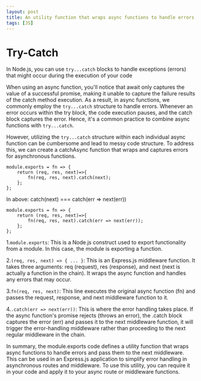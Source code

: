 ```yaml
---
layout: post
title: An utility function that wraps async functions to handle errors
tags: [JS]
---
```

# Try-Catch
In Node.js, you can use `try...catch` blocks to handle exceptions (errors) that might occur during the execution of your code

When using an async function, you'll notice that await only captures the value of a successful promise, making it unable to capture the failure results of the catch method execution. As a result, in async functions, we commonly employ the `try...catch` structure to handle errors. Whenever an error occurs within the try block, the code execution pauses, and the catch block captures the error. Hence, it's a common practice to combine async functions with `try...catch`.

However, utilizing the `try...catch` structure within each individual async function can be cumbersome and lead to messy code structure. To address this, we can create a catchAsync function that wraps and captures errors for asynchronous functions. 

```
module.exports = fn => {       
    return (req, res, next)=>{ 
        fn(req, res, next).catch(next);  
    };
};
```
In above: catch(next)  === catch(err => next(err))
```
module.exports = fn => {       
    return (req, res, next)=>{ 
        fn(req, res, next).catch(err => next(err));  
    };
};
```
    
1.`module.exports`: This is a Node.js construct used to export functionality from a module. In this case, the module is exporting a function.

2.`(req, res, next) => { ... }`: This is an Express.js middleware function. It takes three arguments: req (request), res (response), and next (next is actually a function in the chain). It wraps the async function and handles any errors that may occur.

3.`fn(req, res, next)`: This line executes the original async function (fn) and passes the request, response, and next middleware function to it.

4.`.catch(err => next(err))`: This is where the error handling takes place. If the async function's promise rejects (throws an error), the .catch block captures the error (err) and passes it to the next middleware function,  it will trigger the error-handling middleware rather than proceeding to the next regular middleware in the chain. 

In summary, the module.exports code defines a utility function that wraps async functions to handle errors and pass them to the next middleware. This can be used in an Express.js application to simplify error handling in asynchronous routes and middleware. To use this utility, you can require it in your code and apply it to your async route or middleware functions.
